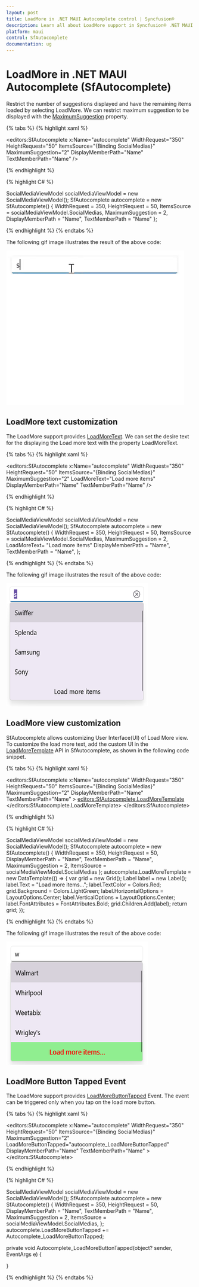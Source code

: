 ```yaml
---
layout: post
title: LoadMore in .NET MAUI Autocomplete control | Syncfusion®
description: Learn all about LoadMore support in Syncfusion® .NET MAUI Autocomplete (SfAutocomplete) control and more here.
platform: maui
control: SfAutocomplete
documentation: ug
---
```


# LoadMore in .NET MAUI Autocomplete (SfAutocomplete)

Restrict the number of suggestions displayed and have the remaining items loaded by selecting LoadMore. We can restrict maximum suggestion to be displayed with the [MaximumSuggestion](https://help.syncfusion.com/cr/maui/Syncfusion.Maui.Inputs.DropDownControls.DropDownListBase.html#Syncfusion_Maui_Inputs_DropDownControls_DropDownListBase_MaximumSuggestion) property.

{% tabs %}
{% highlight xaml %}

 <editors:SfAutocomplete x:Name="autocomplete"
                         WidthRequest="350"
                         HeightRequest="50"
                         ItemsSource="{Binding SocialMedias}"
                         MaximumSuggestion="2"
                         DisplayMemberPath="Name"
                         TextMemberPath="Name" />

{% endhighlight %}

{% highlight C# %}

SocialMediaViewModel socialMediaViewModel = new SocialMediaViewModel();
SfAutocomplete autocomplete = new SfAutocomplete()
{
    WidthRequest = 350,
    HeightRequest = 50,
    ItemsSource = socialMediaViewModel.SocialMedias,
    MaximumSuggestion = 2,
    DisplayMemberPath = "Name",
    TextMemberPath = "Name"
};

{% endhighlight %}
{% endtabs %}

The following gif image illustrates the result of the above code:

![.NET MAUI Autocomplete LoadMore support](Images/Maximum-display-item-with-Expander/LoadMore.gif)

## LoadMore text customization

The LoadMore support provides [LoadMoreText](https://help.syncfusion.com/cr/maui/Syncfusion.Maui.Inputs.DropDownControls.DropDownListBase.html#Syncfusion_Maui_Inputs_DropDownControls_DropDownListBase_LoadMoreText). We can set the desire text for the displaying the Load more text with the property LoadMoreText.

{% tabs %}
{% highlight xaml %}

 <editors:SfAutocomplete x:Name="autocomplete"
                         WidthRequest="350"
                         HeightRequest="50"
                         ItemsSource="{Binding SocialMedias}"
                         MaximumSuggestion="2"
                         LoadMoreText="Load more items"
                         DisplayMemberPath="Name"
                         TextMemberPath="Name" />

{% endhighlight %}

{% highlight C# %}

SocialMediaViewModel socialMediaViewModel = new SocialMediaViewModel();
SfAutocomplete autocomplete = new SfAutocomplete()
{
    WidthRequest = 350,
    HeightRequest = 50,
    ItemsSource = socialMediaViewModel.SocialMedias,
    MaximumSuggestion = 2,
    LoadMoreText= "Load more items"
    DisplayMemberPath = "Name",
    TextMemberPath = "Name",
};

{% endhighlight %}
{% endtabs %}

The following gif image illustrates the result of the above code:

![.NET MAUI Autocomplete LoadMoreText](Images/Maximum-display-item-with-Expander/LoadMoreText.png)

## LoadMore view customization

SfAutocomplete allows customizing User Interface(UI) of Load More view. To customize the load more text, add the custom UI in the [LoadMoreTemplate](https://help.syncfusion.com/cr/maui/Syncfusion.Maui.Inputs.DropDownControls.DropDownListBase.html#Syncfusion_Maui_Inputs_DropDownControls_DropDownListBase_LoadMoreTemplate) API in SfAutocomplete, as shown in the following code snippet.

{% tabs %}
{% highlight xaml %}

 <editors:SfAutocomplete x:Name="autocomplete"
                         WidthRequest="350"
                         HeightRequest="50"
                         ItemsSource="{Binding SocialMedias}"
                         MaximumSuggestion="2"
                         DisplayMemberPath="Name"
                         TextMemberPath="Name" >
                <editors:SfAutocomplete.LoadMoreTemplate>
                    <DataTemplate>
                        <Grid BackgroundColor="LightGreen">
                            <Label Text="Load more items..." VerticalOptions="Center" FontAttributes="Bold" HorizontalOptions="Center" TextColor="Red"/>
                        </Grid>
                    </DataTemplate>
                </editors:SfAutocomplete.LoadMoreTemplate>
            </editors:SfAutocomplete>

{% endhighlight %}

{% highlight C# %}

SocialMediaViewModel socialMediaViewModel = new SocialMediaViewModel(); 
SfAutocomplete autocomplete = new SfAutocomplete()
{
    WidthRequest = 350,
    HeightRequest = 50,
    DisplayMemberPath = "Name",
    TextMemberPath = "Name",
    MaximumSuggestion = 2,
    ItemsSource = socialMediaViewModel.SocialMedias
};
autocomplete.LoadMoreTemplate = new DataTemplate(() =>
{
    var grid = new Grid();
    Label label = new Label();
    label.Text = "Load more items...";
    label.TextColor = Colors.Red;
    grid.Background = Colors.LightGreen;
    label.HorizontalOptions = LayoutOptions.Center;
    label.VerticalOptions = LayoutOptions.Center;
    label.FontAttributes = FontAttributes.Bold;
    grid.Children.Add(label);
    return grid;
});

{% endhighlight %}
{% endtabs %}

The following gif image illustrates the result of the above code:

![.NET MAUI Autocomplete LoadMoreTemplate](Images/Maximum-display-item-with-Expander/LoadMoreTemplate.png)

## LoadMore Button Tapped Event

The LoadMore support provides [LoadMoreButtonTapped](https://help.syncfusion.com/cr/maui/Syncfusion.Maui.Inputs.DropDownControls.DropDownListBase.html#Syncfusion_Maui_Inputs_DropDownControls_DropDownListBase_LoadMoreButtonTapped) Event. The event can be triggered only when you tap on the load more button.

{% tabs %}
{% highlight xaml %}

 <editors:SfAutocomplete x:Name="autocomplete"
                         WidthRequest="350"
                         HeightRequest="50"
                         ItemsSource="{Binding SocialMedias}"
                         MaximumSuggestion="2"
                         LoadMoreButtonTapped="autocomplete_LoadMoreButtonTapped"
                         DisplayMemberPath="Name"
                         TextMemberPath="Name" >
             </editors:SfAutocomplete>

{% endhighlight %}

{% highlight C# %}

SocialMediaViewModel socialMediaViewModel = new SocialMediaViewModel(); 
SfAutocomplete autocomplete = new SfAutocomplete()
{
    WidthRequest = 350,
    HeightRequest = 50,
    DisplayMemberPath = "Name",
    TextMemberPath = "Name",
    MaximumSuggestion = 2,
    ItemsSource = socialMediaViewModel.SocialMedias,
};
autocomplete.LoadMoreButtonTapped += Autocomplete_LoadMoreButtonTapped;

private void Autocomplete_LoadMoreButtonTapped(object? sender, EventArgs e)
{

}

{% endhighlight %}
{% endtabs %}



